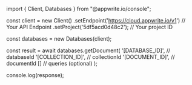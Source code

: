 import { Client, Databases } from "@appwrite.io/console";

const client = new Client()
    .setEndpoint('https://cloud.appwrite.io/v1') // Your API Endpoint
    .setProject('5df5acd0d48c2'); // Your project ID

const databases = new Databases(client);

const result = await databases.getDocument(
    '[DATABASE_ID]', // databaseId
    '[COLLECTION_ID]', // collectionId
    '[DOCUMENT_ID]', // documentId
    [] // queries (optional)
);

console.log(response);
